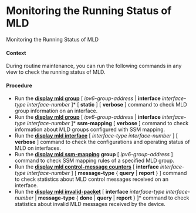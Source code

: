 Monitoring the Running Status of MLD
====================================

Monitoring the Running Status of MLD

#### Context

During routine maintenance, you can run the following commands in any view to check the running status of MLD.


#### Procedure

* Run the [**display mld group**](cmdqueryname=display+mld+group) [ *ipv6-group-address* | **interface** *interface-type* *interface-number* ]\* [ **static** ] [ **verbose** ] command to check MLD group information on an interface.
* Run the [**display mld group**](cmdqueryname=display+mld+group) [ *ipv6-group-address* | **interface** *interface-type* *interface-number* ]\* **ssm-mapping** [ **verbose** ] command to check information about MLD groups configured with SSM mapping.
* Run the [**display mld interface**](cmdqueryname=display+mld+interface) [ *interface-type* *interface-number* ] [ **verbose** ] command to check the configurations and operating status of MLD on interfaces.
* Run the [**display mld ssm-mapping**](cmdqueryname=display+mld+ssm-mapping) **group** [ *ipv6-group-address* ] command to check SSM mapping rules of a specified MLD group.
* Run the [**display mld control-message counters**](cmdqueryname=display+mld+control-message+counters) [ **interface** *interface-type* *interface-number* ] [ **message-type** { **query** | **report** } ] command to check statistics about MLD control messages received on an interface.
* Run the [**display mld invalid-packet**](cmdqueryname=display+mld+invalid-packet) [ **interface** *interface-type interface-number* | **message-type** { **done** | **query** | **report** } ]\* command to check statistics about invalid MLD messages received by the device.